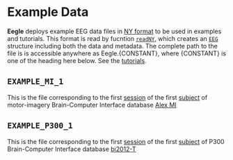 # Example Data

**Eegle** deploys example EEG data files in [NY format](@ref) to be used in examples and tutorials.
This format is read by fucntion [`readNY`](@ref), which creates an [`EEG`](@ref) structure including both the data and metadata. 
The complete path to the file is is accessible anywhere as Eegle.{CONSTANT},
where {CONSTANT} is one of the heading here below. See the [tutorials](@ref "Tutorials").

## `EXAMPLE_MI_1`

This is the file corresponding to the first [session](@ref) of the first [subject](@ref) 
of motor-imagery Brain-Computer Interface database [Alex MI](@ref "Database Summary for MI Paradigm")

## `EXAMPLE_P300_1`

This is the file corresponding to the first [session](@ref) of the first [subject](@ref) 
of P300 Brain-Computer Interface database [bi2012-T](@ref "bi2012")

